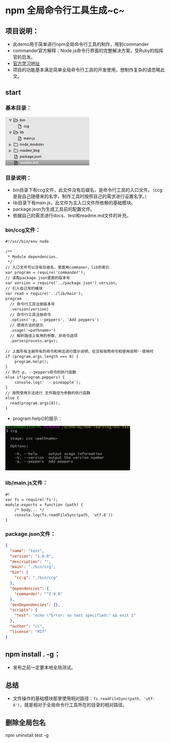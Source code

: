 # npm 全局命令行工具生成~c~

## 项目说明：

* 此demo用于简单进行npm全局命令行工具的制作，用到commander
* commander官方解释：Node.js命令行界面的完整解决方案，受Ruby的指挥官的启发。
* [官方学习地址](https://www.npmjs.com/package/commander)
* 项目的功能基本满足简单全局命令行工具的开发使用，想制作复杂的请忽略此文。

## start

### 基本目录：

![](./webapp/readme_Img/001.jpg)

### 目录说明：

* bin目录下有ccg文件，此文件没有后缀名，是命令行工具的入口文件。（ccg是我自己随便来的名字，制作工具时按照自己的需求进行设置名字。）
* lib目录下有main.js，此文件为主入口文件所依赖的基础模块。
* package.json为生成工具前的配置文件。
* 依据自己的需求进行docs、test和readme.md文件的补充。

### bin/ccg文件：

```
#!/usr/bin/env node

/**
 * Module dependencies.
 */
// 入口文件可以没有后缀名，里面用commaner，lib的索引
var program = require('commander');
// 读取package.json里面的版本号
var version = require('../package.json').version;
// 引入自己写的模块
var read = require('../lib/main');
program
  // 命令行工具注册版本号
  .version(version)
  // 命令行工具注册命令
  .option('-p, --peppers', 'Add peppers')
  // 使用方法的提示
  .usage('<pathname>')
  // 解析路径上有用的参数，非命令选项
  .parse(process.argv);

// 上面所有注册所有的命令和用法进行提示说明，在没有按照命令和使用说明--使用时
if (program.args.length === 0) {
    program.help();
} 
// 执行-p, --peppers命令的执行函数
else if(program.peppers) {
    console.log('  - pineapple');
}
// 按照使用方法进行 文件路径为参数的执行函数
else {
  read(program.args[0]);
}
```

* program.help()的提示：

![](./webapp/readme_Img/002.jpg)

### lib/main.js文件：

```
#!
var fs = require('fs');
module.exports = function (path) {
    /* body... */
    console.log(fs.readFileSync(path, 'utf-8')) 
}
```

### package.json文件：

```json
{
  "name": "test",
  "version": "1.0.0",
  "description": "",
  "main": "./bin/ccg",
  "bin": {
    "cc-g": "./bin/ccg"
  },
  "dependencies": {
    "commander": "^2.9.0"
  },
  "devDependencies": {},
  "scripts": {
    "test": "echo \"Error: no test specified\" && exit 1"
  },
  "author": "cc",
  "license": "MIT"
}

```

## npm install . -g：

* 发布之前一定要本地全局测试。

## 总结

* 文件操作的基础模块那里使用相对路径：`fs.readFileSync(path, 'utf-8')`，就是相对于全局命令行工具所在的目录的相对路径。

## 删除全局包名

npm uninstall test -g

